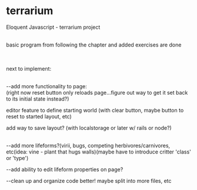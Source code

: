 terrarium
=========

Eloquent Javascript - terrarium project<br><br>

basic program from following the chapter and added exercises are done<br><br><br>


next to implement:<br><br>


--add more functionality to page:<br>
(right now reset button only reloads page...figure out way to get it set back to its initial state instead?)<br>

editor feature to define starting world (with clear button, maybe button to reset to started layout, etc)<br>

add way to save layout? (with localstorage or later w/ rails or node?)<br><br>


--add more lifeforms?(virii, bugs, competing herbivores/carnivores, etc(idea: vine - plant that hugs walls)(maybe have to introduce critter 'class' or 'type')<br>

--add ability to edit lifeform properties on page?<br>

--clean up and organize code better!  maybe split into more files, etc<br>
